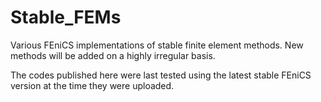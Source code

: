 # Stable_FEMs
Various FEniCS implementations of stable finite element methods. 
New methods will be added on a highly irregular basis.

The codes published here were last tested using the latest stable FEniCS version at the time they were uploaded.
